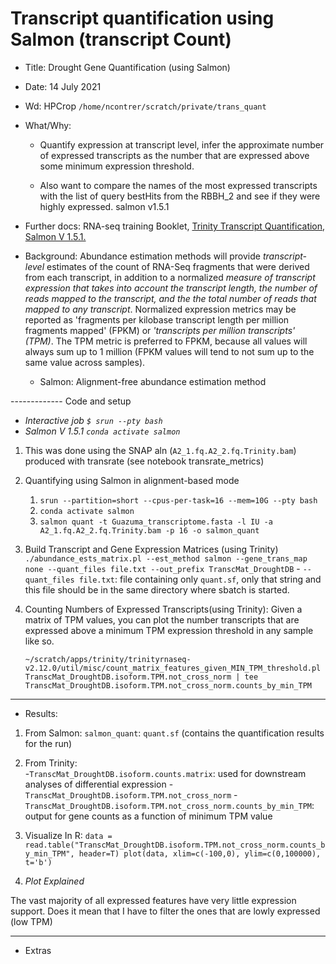 # Transcript quantification using Salmon (transcript Count)

- Title: Drought Gene Quantification (using Salmon)
- Date: 14 July 2021
- Wd: HPCrop `/home/ncontrer/scratch/private/trans_quant`
- What/Why: 
    - Quantify expression at transcript level, infer the approximate number of expressed transcripts as the number that are expressed above some minimum expression threshold. 

    - Also want to compare the names of the most expressed transcripts with the list of query bestHits from the RBBH_2 and see if they were highly expressed. salmon v1.5.1

- Further docs: RNA-seq training Booklet, [Trinity Transcript Quantification](https://github.com/trinityrnaseq/trinityrnaseq/wiki/Trinity-Transcript-Quantification#counting-expressed-genes), [Salmon V 1.5.1.](https://combine-lab.github.io/salmon/getting_started/)
  
- Background:
  Abundance estimation methods will provide *transcript-level* estimates of the count of RNA-Seq fragments that were derived from each transcript, in addition to a normalized *measure of transcript expression that takes into account the transcript length, the number of reads mapped to the transcript, and the the total number of reads that mapped to any transcript*. Normalized expression metrics may be reported as 'fragments per kilobase transcript length per million fragments mapped' (FPKM) or *'transcripts per million transcripts' (TPM)*. The TPM metric is preferred to FPKM, because all values will always sum up to 1 million (FPKM values will tend to not sum up to the same value across samples).
  - Salmon: Alignment-free abundance estimation method
  
------------- Code and setup
- *Interactive job `$ srun --pty bash`*  
- *Salmon V 1.5.1 `conda activate salmon`*

1. This was done using the SNAP aln (`A2_1.fq.A2_2.fq.Trinity.bam`) produced with transrate (see notebook transrate_metrics)

2. Quantifying using Salmon in alignment-based mode

    1. `srun --partition=short --cpus-per-task=16 --mem=10G --pty bash`
    2. `conda activate salmon`
    3. `salmon quant -t Guazuma_transcriptome.fasta -l IU -a A2_1.fq.A2_2.fq.Trinity.bam -p 16 -o salmon_quant`

3. Build Transcript and Gene Expression Matrices (using Trinity)  
    `./abundance_ests_matrix.pl --est_method salmon --gene_trans_map none --quant_files file.txt --out_prefix TranscMat_DroughtDB`
        - `--quant_files file.txt`: file containing only `quant.sf`, only that string and this file should be in the same directory where sbatch is started.
    
4.  Counting Numbers of Expressed Transcripts(using Trinity): Given a matrix of TPM values, you can plot the number transcripts that are expressed above a minimum TPM expression threshold in any sample like so.

    `~/scratch/apps/trinity/trinityrnaseq-v2.12.0/util/misc/count_matrix_features_given_MIN_TPM_threshold.pl TranscMat_DroughtDB.isoform.TPM.not_cross_norm | tee TranscMat_DroughtDB.isoform.TPM.not_cross_norm.counts_by_min_TPM`

-----------------------------
- Results:  

 1. From Salmon: `salmon_quant`: `quant.sf` (contains the quantification results for the run)
 2. From Trinity:  
        -`TranscMat_DroughtDB.isoform.counts.matrix`: used for downstream analyses of differential expression
        -`TranscMat_DroughtDB.isoform.TPM.not_cross_norm`
        -`TranscMat_DroughtDB.isoform.TPM.not_cross_norm.counts_by_min_TPM`: output for gene counts as a function of minimum TPM value
3. Visualize
   In R: `data = read.table("TranscMat_DroughtDB.isoform.TPM.not_cross_norm.counts_by_min_TPM", header=T)
plot(data, xlim=c(-100,0), ylim=c(0,100000), t='b')`

4. *Plot Explained* 

 The vast majority of all expressed features have very little expression support. Does it mean that I have to filter the ones that are lowly expressed (low TPM)


--------------------------------------------------------------
- Extras